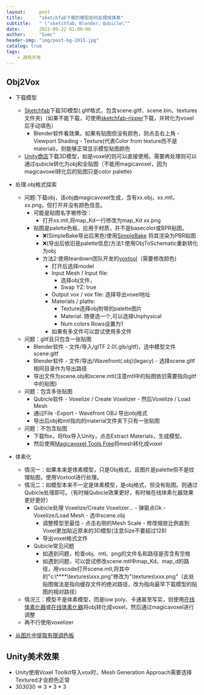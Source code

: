 ```yaml
---
layout:     post
title:      "sketchfab下载的模型如何处理成体素"
subtitle:   " \"sketchfab、Blender、Qubicle\""
date:       2022-09-22 01:00:00
author:     "Gumc"
header-img: "img/post-bg-2015.jpg"
catalog: true
tags:
    - 游戏开发
---
```


## Obj2Vox

- 下载模型

  - [Sketchfab](https://sketchfab.com/)下载3D模型(.gltf格式，包含scene.gltf、scene.bin、textures文件夹)（如果不能下载，可使用[sketchfab-ripper](https://github.com/jiutian1137/sketchfab-ripper/tree/main)下载，并转化为voxel后手动填色）
    - Blender软件看效果。如果有贴图但没有颜色，则点击右上角 - Viewport Shading - Texture(代表Color from texture而不是material)，则能够正常显示模型贴图颜色
  - [Unity商店](https://assetstore.unity.com/)下载3D模型，如是voxel的则可以直接使用。需要再处理则可以通过qubicle转化为obj和全贴图（不能用magicavoxel，因为magicavoxel转化后的贴图只是color palette)
- 处理.obj格式探索

  - 问题:下载obj，该obj由magicavoxel生成，含有xx.obj，xx.mtl，xx.png，但打开并没有颜色信息。
    - 可能是贴图名字被修改：
      - 打开xx.mtl,将map_Kd一行修改为map_Kd xx.png
    - 贴图是palette色板，应用于材质，并不是basecolor或BPR贴图。
      - ❌(SimpleBake导出后黑色)使用[SimpleBake](https://www.gfxcamp.com/blender-simplebake/) 将其渲染为PBR贴图
      - ❌(导出后依旧是palette信息)方法1:使用ObjToSchematic重新转化为obj
      - 方法2:使用teardown团队开发的[voxtool](https://teardowngame.com/voxtool/)（需要修改颜色)
        - 打开后选择model
        - Input Mesh / Input file:
          - 选择obj文件，
          - Swap YZ: true
        - Output vox / vox file: 选择导出voxel地址
        - Materials / platte:
          - Texture选择obj附带的palette图片
          - Material: 随便选一个,可以选择Unphysical
          - Num colors Rows设置为1
        - 如果有多文件可以尝试使用多文件
  - 问题：gltf且只包含一张贴图
    - Blender软件 - 文件/导入/glTF 2.0(.glb/gltf)，选中模型文件scene.gltf
    - Blender软件 - 文件/导出/Wavefront(.obj)(legacy) - 选择scene.gltf相同目录作为导出路径
    - 导出文件为scene.obj和scene.mtl(注意mtl中的贴图依旧需要指向gltf中的贴图)
  - 问题：包含多张贴图
    - Qubicle软件 - Voxelize / Create Voxelizer - 然后Voxelize / Load Mesh
    - 通过File -Export - Wavefront OBJ 导出obj格式
    - 导出后obj和mtl指向的material文件夹下只有一张贴图
  - 问题：不包含贴图
    - 下载fbx，将fbx导入Unity，点击Extract Materials，生成模型。
    - 然后使用[Magicavoxel Tools Free](https://assetstore.unity.com/packages/tools/utilities/magicavoxel-tools-free-146116)将mesh转化成voxel
- 体素化

  - 情况一：如果本来是体素模型，只是Obj格式，且图片是palette但不是纹理贴图，使用Voxtool进行处理。
  - 情况二：如模型本来不一定是体素模型，是obj格式，但没有贴图。则通过Qubicle处理即可。（有时候Qubicle效果更好，有时候在线体素化器效果更好更好）
    - Qubicle处理
      Voxelize/Create Voxelizer... - 弹窗点Ok - Voxelize/Load Mesh - 选中scene.obj
      - 调整模型至最佳 - 点击右侧的Mesh Scale - 修改缩放比例直到Voxel更加贴近原来的3D模型(注意Size不要超过128)
      - 导出voxel格式文件
    - Qubicle常见问题
      - 如遇到问题，检查obj、mtl、png的文件名和路径是否含有空格
      - 如遇到问题，可以尝试修改scene.mtl中map_Kd、map_d的路径，用vscode打开scene.mtl,将其中的"c:\\****\\textures\\xxx.png"修改为"\\textures\\xxx.png"（此处贴图做法是指向缓存文件的绝对路径，改为指向最早下载模型的贴图的相对路径）
  - 情况三：模型不是体素模型，而是low poly、卡通甚至写实，则使用[在线体素化器](http://voxelizer.coohex.com/)或[在线体素化器](https://drububu.com/miscellaneous/voxelizer/?out=obj)将obj转化成voxel，然后通过magicavoxel进行调整
  - 再不行使用voxelizer

- [从图片中提取有限调色板](https://sketchbooky.wordpress.com/2020/09/23/some-tools-for-extracting-a-limited-colour-palette-from-a-picture/)

## Unity美术效果

- Unity使用Voxel Toolkit导入vox时，Mesh Generation Approach需要选择Textured才会颜色正常
- 30*30*30 => 3 * 3 * 3

